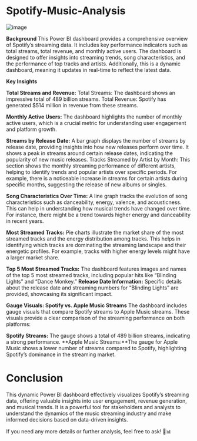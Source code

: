 # Spotify-Music-Analysis

![image](https://github.com/user-attachments/assets/d020ed89-eecb-4244-b71f-7944184c5815)

**Background**
This Power BI dashboard provides a comprehensive overview of Spotify’s streaming data. It includes key performance indicators such as total streams, total revenue, and monthly active users. The dashboard is designed to offer insights into streaming trends, song characteristics, and the performance of top tracks and artists. Additionally, this is a dynamic dashboard, meaning it updates in real-time to reflect the latest data.

**Key Insights**

**Total Streams and Revenue:**
Total Streams: The dashboard shows an impressive total of 489 billion streams.
Total Revenue: Spotify has generated $514 million in revenue from these streams.

**Monthly Active Users:**
The dashboard highlights the number of monthly active users, which is a crucial metric for understanding user engagement and platform growth.

**Streams by Release Date:**
A bar graph displays the number of streams by release date, providing insights into how new releases perform over time. It shows a peak in streams around certain release dates, indicating the popularity of new music releases.
Tracks Streamed by Artist by Month:
This section shows the monthly streaming performance of different artists, helping to identify trends and popular artists over specific periods. For example, there is a noticeable increase in streams for certain artists during specific months, suggesting the release of new albums or singles.

**Song Characteristics Over Time:**
A line graph tracks the evolution of song characteristics such as danceability, energy, valence, and acousticness. This can help in understanding how musical trends have changed over time. For instance, there might be a trend towards higher energy and danceability in recent years.

**Most Streamed Tracks:**
Pie charts illustrate the market share of the most streamed tracks and the energy distribution among tracks. This helps in identifying which tracks are dominating the streaming landscape and their energetic profiles. For example, tracks with higher energy levels might have a larger market share.

**Top 5 Most Streamed Tracks:**
The dashboard features images and names of the top 5 most streamed tracks, including popular hits like “Blinding Lights” and “Dance Monkey.”
**Release Date Information:**
Specific details about the release date and streaming numbers for “Blinding Lights” are provided, showcasing its significant impact.

**Gauge Visuals: Spotify vs. Apple Music Streams**
The dashboard includes gauge visuals that compare Spotify streams to Apple Music streams. These visuals provide a clear comparison of the streaming performance on both platforms:

**Spotify Streams:** The gauge shows a total of 489 billion streams, indicating a strong performance.
**Apple Music Streams:**The gauge for Apple Music shows a lower number of streams compared to Spotify, highlighting Spotify’s dominance in the streaming market.

# Conclusion
This dynamic Power BI dashboard effectively visualizes Spotify’s streaming data, offering valuable insights into user engagement, revenue generation, and musical trends. It is a powerful tool for stakeholders and analysts to understand the dynamics of the music streaming industry and make informed decisions based on data-driven insights.

If you need any more details or further analysis, feel free to ask! 🎵📊

